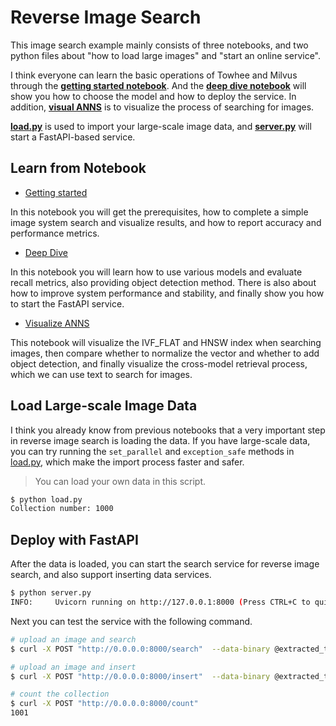 # Reverse Image Search

This image search example mainly consists of three notebooks, and two python files about "how to load large images" and "start an online service".



I think everyone can learn the basic operations of Towhee and Milvus through the [**getting started notebook**](./1_build_image_search_engine.ipynb). And the [**deep dive notebook**](./2_deep_dive_image_search.ipynb) will show you how to choose the model and how to deploy the service. In addition, [**visual ANNS**](./3_visual_anns_image_search.ipynb) is to visualize the process of searching for images.

[**load.py**](./load.py) is used to import your large-scale image data, and [**server.py**](./server.py) will start a FastAPI-based service.

## Learn from Notebook

- [Getting started](1_build_image_search_engine.ipynb)

In this notebook you will get the prerequisites, how to complete a simple image system search and visualize results, and how to report accuracy and performance metrics.

- [Deep Dive](./2_deep_dive_image_search.ipynb)

In this notebook you will learn how to use various models and evaluate recall metrics, also providing object detection method. There is also about how to improve system performance and stability, and finally show you how to start the FastAPI service.

- [Visualize ANNS](./3_visual_anns_image_search.ipynb)

This notebook will visualize the IVF_FLAT and HNSW index when searching images, then compare whether to normalize the vector and whether to add object detection, and finally visualize the cross-model retrieval process, which we can use text to search for images.

## Load Large-scale Image Data

I think you already know from previous notebooks that a very important step in reverse image search is loading the data. If you have large-scale data, you can try running the `set_parallel` and `exception_safe` methods in [load.py](./load.py), which make the import process faster and safer.

> You can load your own data in this script.

```bash
$ python load.py
Collection number: 1000
```

## Deploy with FastAPI

After the data is loaded, you can start the search service for reverse image search, and also support inserting data services.

```bash
$ python server.py
INFO:     Uvicorn running on http://127.0.0.1:8000 (Press CTRL+C to quit)
```

Next you can test the service with the following command.

```bash
# upload an image and search
$ curl -X POST "http://0.0.0.0:8000/search"  --data-binary @extracted_test/n01443537/n01443537_3883.JPEG -H 'Content-Type: image/jpeg'

# upload an image and insert
$ curl -X POST "http://0.0.0.0:8000/insert"  --data-binary @extracted_test/n01443537/n01443537_3883.JPEG -H 'Content-Type: image/jpeg'

# count the collection
$ curl -X POST "http://0.0.0.0:8000/count"
1001
```

